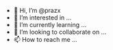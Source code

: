 - 👋 Hi, I’m @prazx
- 👀 I’m interested in ...
- 🌱 I’m currently learning ...
- 💞️ I’m looking to collaborate on ...
- 📫 How to reach me ...

<!---
prazx/prazx is a ✨ special ✨ repository because its `README.md` (this file) appears on your GitHub profile.
You can click the Preview link to take a look at your changes.
--->
